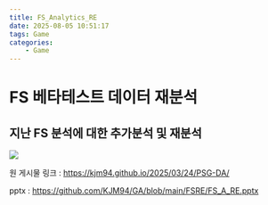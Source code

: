 ```yaml
---
title: FS_Analytics_RE
date: 2025-08-05 10:51:17
tags: Game
categories:
    - Game
---
```

# FS 베타테스트 데이터 재분석

## 지난 FS 분석에 대한 추가분석 및 재분석

![](/image/FS.jpg)

원 게시물 링크 : https://kjm94.github.io/2025/03/24/PSG-DA/

pptx : https://github.com/KJM94/GA/blob/main/FSRE/FS_A_RE.pptx